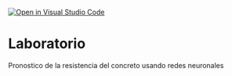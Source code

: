 [![Open in Visual Studio Code](https://classroom.github.com/assets/open-in-vscode-c66648af7eb3fe8bc4f294546bfd86ef473780cde1dea487d3c4ff354943c9ae.svg)](https://classroom.github.com/online_ide?assignment_repo_id=9477591&assignment_repo_type=AssignmentRepo)
# Laboratorio
Pronostico de la resistencia del concreto usando redes neuronales
